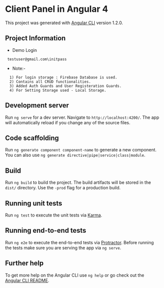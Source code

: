 # Client Panel in Angular 4

This project was generated with [Angular CLI](https://github.com/angular/angular-cli) version 1.2.0.

## Project Information

* Demo Login 
```
 testuser@gmail.com\initpass
```
* Note:-
```
  1) For login storage : Firebase Database is used.
  2) Contains all CRUD functionalities.
  3) Added Auth Guards and User Registeration Guards.
  4) For Setting Storage used - Local Storage.
```

## Development server

Run `ng serve` for a dev server. Navigate to `http://localhost:4200/`. The app will automatically reload if you change any of the source files.

## Code scaffolding

Run `ng generate component component-name` to generate a new component. You can also use `ng generate directive|pipe|service|class|module`.

## Build

Run `ng build` to build the project. The build artifacts will be stored in the `dist/` directory. Use the `-prod` flag for a production build.

## Running unit tests

Run `ng test` to execute the unit tests via [Karma](https://karma-runner.github.io).

## Running end-to-end tests

Run `ng e2e` to execute the end-to-end tests via [Protractor](http://www.protractortest.org/).
Before running the tests make sure you are serving the app via `ng serve`.

## Further help

To get more help on the Angular CLI use `ng help` or go check out the [Angular CLI README](https://github.com/angular/angular-cli/blob/master/README.md).
